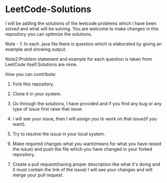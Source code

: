 # LeetCode-Solutions
I will be adding the solutions of the leetcode problems which I have been solved and what will be solving. You are welcome to make changes in this repository you can optimize the solutions.

Note - 1: In each .java file there is question which is elaborated by giving an example and showing output.

Note2:Problem statement and example for each question is taken from LeetCode itself.Solutions are mine. 

How you can contribute:

1. Fork this repository.

2. Clone it in your system.

3. Go through the solutions, I have provided and if you find any bug or any type of issue first raise that issue.

4. I will see your issue, then I will assign you to work on that issue(if you want).

3. Try to resolve the issue in your local system.

4. Make required changes what you want(means for what you have raised the issue) and push the file which you have changed in your forked repository.

5. Create a pull request(having proper description like what it's doing and it must contain the link of the issue) I will see your changes and will merge your pull request.

